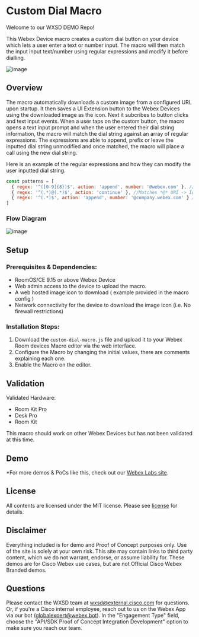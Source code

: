 # Custom Dial Macro

Welcome to our WXSD DEMO Repo!

This Webex Device macro creates a custom dial button on your device which lets a user enter a text or number input. The macro will then match the input input text/number using regular expressions and modify it before dialling.

![image](https://user-images.githubusercontent.com/21026209/235207422-f28d2b3c-f858-42dd-b14f-c25fa4237962.png)

## Overview

The macro automatically downloads a custom image from a configured URL upon startup. It then saves a UI Extension button to the Webex Devices using the downloaded image as the icon. Next it subcribes to button clicks and text input events. When a user taps on the custom button, the macro opens a text input prompt and when the user entered their dial string information, the macro will match the dial string against an array of regular expressions. The expressions are able to append, prefix or leave the inputted dial string unmodified and once matched, the macro will place a call using the new dial string. 

Here is an example of the regular expressions and how they can modify the user inputted dial string.
```js
const patterns = [
  { regex: '^([0-9]{8})$', action: 'append', number: '@webex.com' }, // Matches 8 digits -> <dialled> + '@webex.com'
  { regex: '^(.*)@(.*)$', action: 'continue' }, //Matches *@* URI -> Ignores URIs, allows to continue
  { regex: '^(.*)$', action: 'append', number: '@company.webex.com' } // Matches everything else -> <dialled> + '@company.webex.com'
]
```


### Flow Diagram

![image](https://user-images.githubusercontent.com/21026209/235206216-20d3dce8-c985-44df-a3bb-1a37db528f02.png)


## Setup

### Prerequisites & Dependencies:

- RoomOS/CE 9.15 or above Webex Device
- Web admin access to the device to upload the macro.
- A web hosted image icon to download ( example provided in the macro config )
- Network connectivity for the device to download the image icon (i.e. No firewall restrictions)

### Installation Steps:

1. Download the ``custom-dial-macro.js`` file and upload it to your Webex Room devices Macro editor via the web interface.
2. Configure the Macro by changing the initial values, there are comments explaining each one.
3. Enable the Macro on the editor.


## Validation

Validated Hardware:

* Room Kit Pro
* Desk Pro
* Room Kit

This macro should work on other Webex Devices but has not been validated at this time.

## Demo

*For more demos & PoCs like this, check out our [Webex Labs site](https://collabtoolbox.cisco.com/webex-labs).

## License

All contents are licensed under the MIT license. Please see [license](LICENSE) for details.


## Disclaimer

Everything included is for demo and Proof of Concept purposes only. Use of the site is solely at your own risk. This site may contain links to third party content, which we do not warrant, endorse, or assume liability for. These demos are for Cisco Webex use cases, but are not Official Cisco Webex Branded demos.


## Questions

Please contact the WXSD team at [wxsd@external.cisco.com](mailto:wxsd@external.cisco.com?subject=custom-dial-macro) for questions. Or, if you're a Cisco internal employee, reach out to us on the Webex App via our bot (globalexpert@webex.bot). In the "Engagement Type" field, choose the "API/SDK Proof of Concept Integration Development" option to make sure you reach our team. 
